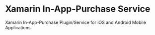 # Xamarin In-App-Purchase Service
Xamarin In-App-Purchase Plugin/Service for iOS and Android Mobile Applications
